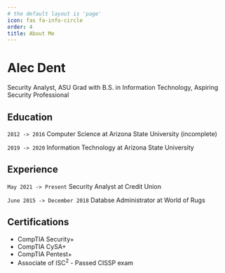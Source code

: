 ```yaml
---
# the default layout is 'page'
icon: fas fa-info-circle
order: 4
title: About Me
---
```


# Alec Dent
Security Analyst, ASU Grad with B.S. in Information Technology, Aspiring Security Professional

## Education
`2012 -> 2016`
Computer Science at Arizona State University (incomplete)

`2019 -> 2020`
Information Technology at Arizona State University

## Experience
`May 2021 -> Present`
Security Analyst at Credit Union

`June 2015 -> December 2018`
Databse Administrator at World of Rugs

## Certifications
- CompTIA Security+
- CompTIA CySA+
- CompTIA Pentest+
- Associate of ISC<sup>2</sup> - Passed CISSP exam
